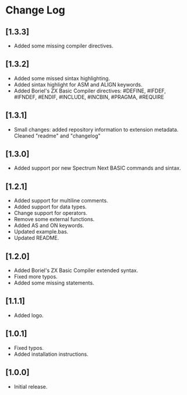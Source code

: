 # Change Log

## [1.3.3]

- Added some missing compiler directives.

## [1.3.2]

- Added some missed sintax highlighting.
- Added sintax highlight for ASM and ALIGN keywords.
- Added Boriel's ZX Basic Compiler directives: #DEFINE, #IFDEF, #IFNDEF, #ENDIF, #INCLUDE, #INCBIN, #PRAGMA, #REQUIRE

## [1.3.1]

- Small changes: added repository information to extension metadata. Cleaned "readme" and "changelog"

## [1.3.0]

- Added support por new Spectrum Next BASIC commands and sintax.

## [1.2.1]

- Added support for multiline comments.
- Added support for data types.
- Change support for operators.
- Remove some external functions.
- Added AS and ON keywords.
- Updated example.bas.
- Updated README.

## [1.2.0]

- Added Boriel's ZX Basic Compiler extended syntax.
- Fixed more typos.
- Added some missing statements.

## [1.1.1]

- Added logo.

## [1.0.1]

- Fixed typos.
- Added installation instructions.

## [1.0.0]

- Initial release.
